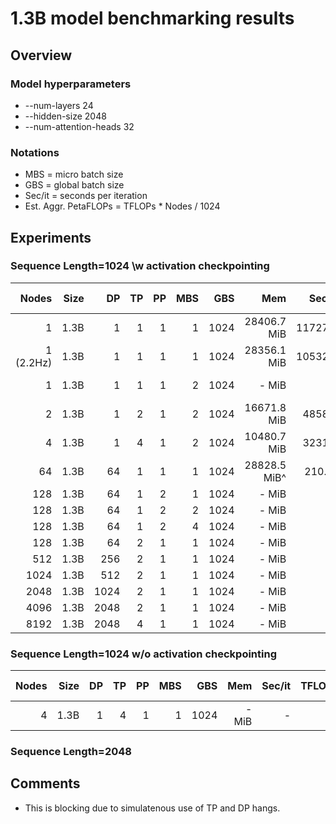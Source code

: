 # 1.3B model benchmarking results

## Overview
### Model hyperparameters
- --num-layers 24 
- --hidden-size 2048 
- --num-attention-heads 32 

### Notations
- MBS = micro batch size
- GBS = global batch size
- Sec/it = seconds per iteration 
- Est. Aggr. PetaFLOPs = TFLOPs * Nodes / 1024

## Experiments

### Sequence Length=1024 \w activation checkpointing

| Nodes | Size | DP | TP | PP | MBS |  GBS | Mem  | Sec/it | TFLOPs |Est. Aggr. PetaFLOPs| Notes |
| ----: | ---: | -: | -: | -: | --: |  --: | ---: | -----: | -----: | ---: | ----: |
|   1 | 1.3B |1 |  1 |  1 |   1 | 1024 |28406.7 MiB | 11727.9 |  0.99 | 0.001 | 02-14 |
|   1 (2.2Hz) | 1.3B | 1|  1 |  1 |   1 | 1024 |28356.1 MiB | 10532.4 |  1.10 |  0.001 | 02-15 |
|   1  | 1.3B |1 |  1 |  1 |   2 | 1024 |- MiB | - |  1.18^ |  - | 02-15 |
|   2  | 1.3B |1 |  2 |  1 |   2 | 1024 |16671.8 MiB |4858.2 |  1.20 |  0.002 | 02-15 |
|   4  | 1.3B |1 |  4 |  1 |   2 | 1024 |10480.7 MiB | 3231.4 |  0.90 |  0.003 | 02-15 |
|   64 | 1.3B |64 |  1 |  1 |   1 | 1024 |28828.5 MiB^ | 210.0^ |  0.86^ |  0.05^  | 02-15|
|  128 | 1.3B |64 |  1 |  2 |   1 | 1024 |- MiB | - |  - |  - | -|
|  128 | 1.3B |64 |  1 |  2 |   2 | 1024 |- MiB | - |  - |  - | -|
|  128 | 1.3B |64 |  1 |  2 |   4 | 1024 |- MiB | - |  - |  - | -|
|  128 | 1.3B |64 |  2 |  1 |   1 | 1024 |- MiB | - |  - |  - | -|
|  512 | 1.3B | 256 |  2 |  1 |   1 | 1024 |- MiB | - |  - |  - | -|
| 1024 | 1.3B | 512 |  2 |  1 |   1 | 1024 |- MiB | - |  - |  - | -|
| 2048 | 1.3B |1024 |  2 |  1 |   1 | 1024 |- MiB | - |  - |  - | -|
| 4096 | 1.3B |2048 |  2 |  1 |   1 | 1024 |- MiB | - |  - |  - | -|
| 8192 | 1.3B |2048 |  4 |  1 |   1 | 1024 |- MiB | - |  - |  - | -|

### Sequence Length=1024 w/o activation checkpointing
| Nodes | Size | DP | TP | PP | MBS |  GBS | Mem  | Sec/it | TFLOPs |Est. Aggr. PetaFLOPs| Notes |
| ----: | ---: | -: | -: | -: | --: |  --: | ---: | -----: | -----: | ---: | ----: |
|   4 | 1.3B |1 |  4 |  1 |   1 | 1024 | - MiB | - |  - |  - | -|

### Sequence Length=2048 

## Comments
- This is blocking due to simulatenous use of TP and DP hangs.
